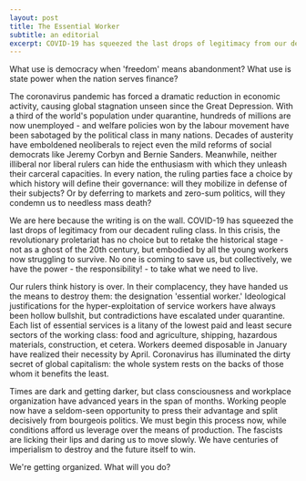 ```yaml
---
layout: post
title: The Essential Worker
subtitle: an editorial
excerpt: COVID-19 has squeezed the last drops of legitimacy from our decadent ruling class. In this crisis, the revolutionary proletariat has no choice but to retake the historical stage.
---
```


What use is democracy when 'freedom' means abandonment? What use is state power when the nation serves finance?

The coronavirus pandemic has forced a dramatic reduction in economic activity, causing global stagnation unseen since the Great Depression. With a third of the world's population under quarantine, hundreds of millions are now unemployed - and welfare policies won by the labour movement have been sabotaged by the political class in many nations. Decades of austerity have emboldened neoliberals to reject even the mild reforms of social democrats like Jeremy Corbyn and Bernie Sanders. Meanwhile, neither illiberal nor liberal rulers can hide the enthusiasm with which they unleash their carceral capacities. In every nation, the ruling parties face a choice by which history will define their governance: will they mobilize in defense of their subjects? Or by deferring to markets and zero-sum politics, will they condemn us to needless mass death?

We are here because the writing is on the wall. COVID-19 has squeezed the last drops of legitimacy from our decadent ruling class. In this crisis, the revolutionary proletariat has no choice but to retake the historical stage - not as a ghost of the 20th century, but embodied by all the young workers now struggling to survive. No one is coming to save us, but collectively, we have the power - the responsibility! - to take what we need to live.

Our rulers think history is over. In their complacency, they have handed us the means to destroy them: the designation 'essential worker.' Ideological justifications for the hyper-exploitation of service workers have always been hollow bullshit, but contradictions have escalated under quarantine. Each list of essential services is a litany of the lowest paid and least secure sectors of the working class: food and agriculture, shipping, hazardous materials, construction, et cetera. Workers deemed disposable in January have realized their necessity by April. Coronavirus has illuminated the dirty secret of global capitalism: the whole system rests on the backs of those whom it benefits the least.

Times are dark and getting darker, but class consciousness and workplace organization have advanced years in the span of months. Working people now have a seldom-seen opportunity to press their advantage and split decisively from bourgeois politics. We must begin this process now, while conditions afford us leverage over the means of production. The fascists are licking their lips and daring us to move slowly. We have centuries of imperialism to destroy and the future itself to win.

We're getting organized. What will you do?
